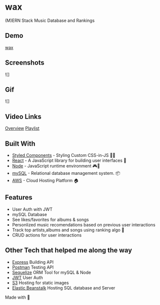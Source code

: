 # wax

(M)ERN Stack Music Database and Rankings

## Demo

[wax](https://github.com/riqs07)

## Screenshots
![]

## Gif

![]

## Video Links

[Overview](https://www.youtube.com/channel/UCrQwHfkSROuBR3lhNTMwWSQ) 
[Playlist](https://www.youtube.com/watch?v=9qufUVWBSrs&list=PLFLVL05bCwI4Hfc8ljXoXdkYquttkMF6I) 
 
 
 
## Built With 

- [Styled Components](https://styled-components.com/) - Styling Custom CSS-in-JS 💅🏽
- [React](https://reactjs.org/) - A JavaScript library for building user interfaces 👗
- [Node](https://nodejs.org/en/) - JavaScript runtime environment 🎮🧠
- [mySQL](https://www.mysql.com/) - Relational database management system.  📦
- [AWS](https://aws.amazon.com/?nc2=h_lg) - Cloud Hosting Platform 🏠

## Features

- User Auth with JWT
- mySQL Database 
- See likes/favorites for albums & songs
- Personlized music recomendations based on previous user interactions
- Track top artists,albums and songs using ranking algo 🤖 
- CRUD actions for user interactions 

## Other Tech that helped me along the way 
- [Express](https://expressjs.com/) Building API
- [Postman](https://www.postman.com/) Testing API 
- [Sequelize](https://sequelize.org/) ORM Tool for mySQL & Node
- [JWT](https://jwt.io/) User Auth
- [S3](https://aws.amazon.com/s3/) Hosting for static images
- [Elastic Beanstalk](https://aws.amazon.com/elasticbeanstalk) Hosting SQL database and Server



Made with 🎵 